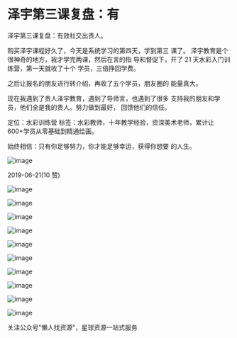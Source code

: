 # 泽宇第三课复盘：有

泽宇第三课复盘：有效社交出贵人。

购买泽宇课程好久了，今天是系统学习的第四天，学到第三 课了。 泽宇教育是个很神奇的地方，我才学完两课，然后在言的指 导和督促下，开了 21 天水彩入门训练营，第一天就收了十个 学员，三倍挣回学费。

之后让报名的朋友进行转介绍，再收了五个学员，朋友圈的 能量真大。

现在我遇到了贵人泽宇教育，遇到了导师言，也遇到了很多 支持我的朋友和学员，他们全是我的贵人。努力做到最好， 回馈他们的信任。

定位：水彩训练营 标签：水彩教师，十年教学经验，资深美术老师，累计让 600+学员从零基础到精通绘画。

始终相信：只有你足够努力，你才能足够幸运，获得你想要 的人生。

![image](img/Image_597.png)

2019-06-21(10 赞)

![image](img/Image_598.png)

![image](img/Image_599.png)

![image](img/Image_600.png)

![image](img/Image_601.png)

![image](img/Image_602.png)

![image](img/Image_603.png)

![image](img/Image_604.png)

![image](img/Image_605.png)

![image](img/Image_606.png)

![image](img/Image_607.png)

关注公众号"懒人找资源"，星球资源一站式服务